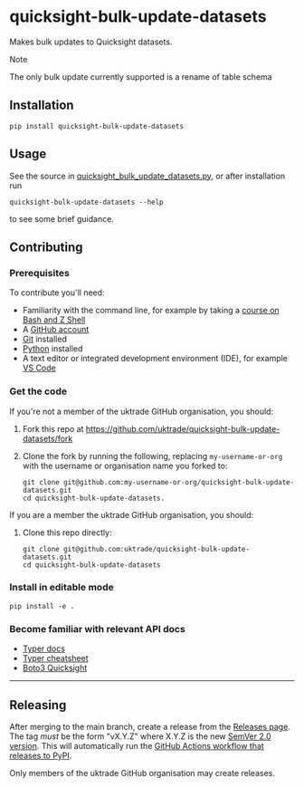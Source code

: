 # quicksight-bulk-update-datasets

Makes bulk updates to Quicksight datasets.

> [!NOTE]
> The only bulk update currently supported is a rename of table schema


## Installation

```shell
pip install quicksight-bulk-update-datasets
```


## Usage

See the source in [quicksight_bulk_update_datasets.py](https://github.com/uktrade/quicksight-bulk-update-datasets/blob/main/quicksight_bulk_update_datasets.py), or after installation run

```shell
quicksight-bulk-update-datasets --help
```

to see some brief guidance.


## Contributing

### Prerequisites

To contribute you'll need:

- Familiarity with the command line, for example by taking a [course on Bash and Z Shell](https://www.pluralsight.com/courses/bash-zshell-getting-started)
- A [GitHub account](https://github.com/)
- [Git](https://git-scm.com/book/en/v2/Getting-Started-Installing-Git) installed
- [Python](https://www.python.org/downloads/) installed
- A text editor or integrated development environment (IDE), for example [VS Code](https://code.visualstudio.com/)

### Get the code

If you're not a member of the uktrade GitHub organisation, you should:

1. Fork this repo at https://github.com/uktrade/quicksight-bulk-update-datasets/fork

2. Clone the fork by running the following, replacing `my-username-or-org` with the username or organisation name you forked to:

   ```shell
   git clone git@github.com:my-username-or-org/quicksight-bulk-update-datasets.git
   cd quicksight-bulk-update-datasets.
   ```

If you are a member the uktrade GitHub organisation, you should:

1. Clone this repo directly:

   ```shell
   git clone git@github.com:uktrade/quicksight-bulk-update-datasets.git
   cd quicksight-bulk-update-datasets
   ```


### Install in editable mode

```shell
pip install -e .
```


### Become familiar with relevant API docs

- [Typer docs](https://typer.tiangolo.com/)
- [Typer cheatsheet](https://gist.github.com/harkabeeparolus/a6e18b1f4f4f938f450090c5e7523f68)
- [Boto3 Quicksight](https://boto3.amazonaws.com/v1/documentation/api/latest/reference/services/quicksight.html)


---

## Releasing

After merging to the main branch, create a release from the [Releases page](https://github.com/uktrade/quicksight-bulk-update-datasets/releases). The tag _must_ be the form "vX.Y.Z" where X.Y.Z is the new [SemVer 2.0 version](https://semver.org/). This will automatically run the [GitHub Actions workflow that releases to PyPI](./.github/workflows/deploy-package-to-pypi.yml).

Only members of the uktrade GitHub organisation may create releases.
